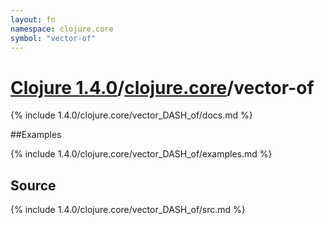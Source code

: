 ```yaml
---
layout: fn
namespace: clojure.core
symbol: "vector-of"
---
```


# [Clojure 1.4.0](../../)/[clojure.core](../)/vector-of

{% include 1.4.0/clojure.core/vector_DASH_of/docs.md %}

##Examples

{% include 1.4.0/clojure.core/vector_DASH_of/examples.md %}
## Source
{% include 1.4.0/clojure.core/vector_DASH_of/src.md %}

